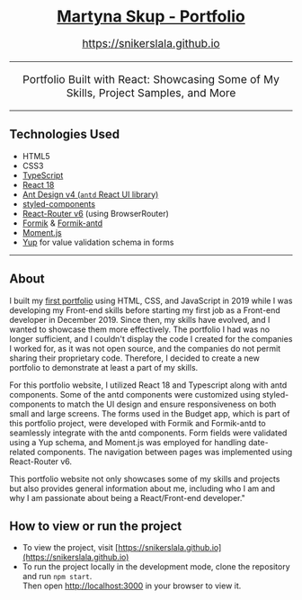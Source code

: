 <h1 align="center">
  <a href="https://snikerslala.github.io">Martyna Skup - Portfolio</a>
</h1>

<p align="center" style="font-size: 1.2rem;"><a href="https://snikerslala.github.io">https://snikerslala.github.io</a></p>
<hr />

<p align="center" style="font-size: 1.2rem;">
  Portfolio Built with React: Showcasing Some of My Skills, Project Samples, and More
</p>

<hr />

## Technologies Used

* HTML5
* CSS3
* [TypeScript](https://www.typescriptlang.org/)
* [React 18](https://react.dev/)
* [Ant Design v4 (`antd` React UI library)](https://4x.ant.design/)
* [styled-components](https://styled-components.com/)
* [React-Router v6](https://reactrouter.com/) (using BrowserRouter)
* [Formik](https://formik.org/) & [Formik-antd](https://www.npmjs.com/package/formik-antd)
* [Moment.js](https://momentjs.com/)
* [Yup](https://github.com/jquense/yup) for value validation schema in forms

<hr />

## About
I built my [first portfolio](https://snikerslala.github.io/previous-portfolio/) using HTML, CSS, and JavaScript in 2019 while I was developing my Front-end skills before starting my first job as a Front-end developer in December 2019. Since then, my skills have evolved, and I wanted to showcase them more effectively. The portfolio I had was no longer sufficient, and I couldn't display the code I created for the companies I worked for, as it was not open source, and the companies do not permit sharing their proprietary code. Therefore, I decided to create a new portfolio to demonstrate at least a part of my skills.

For this portfolio website, I utilized React 18 and Typescript along with antd components. Some of the antd components were customized using styled-components to match the UI design and ensure responsiveness on both small and large screens. The forms used in the Budget app, which is part of this portfolio project, were developed with Formik and Formik-antd to seamlessly integrate with the antd components. Form fields were validated using a Yup schema, and Moment.js was employed for handling date-related components. The navigation between pages was implemented using React-Router v6.

This portfolio website not only showcases some of my skills and projects but also provides general information about me, including who I am and why I am passionate about being a React/Front-end developer."

  
## How to view or run the project

* To view the project, visit [https://snikerslala.github.io](https://snikerslala.github.io)
* To run the project locally in the development mode, clone the repository and run `npm start`. <br /> Then open [http://localhost:3000](http://localhost:300000) in your browser to view it.

